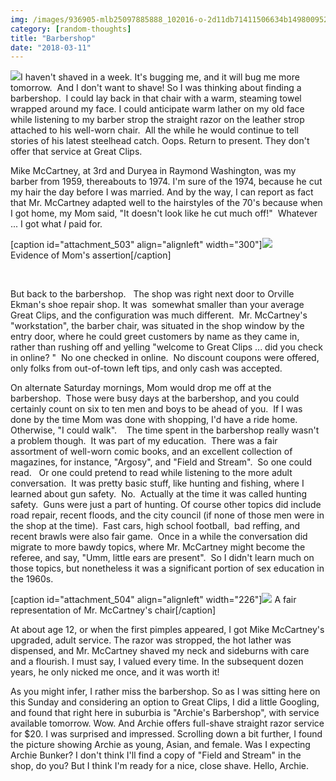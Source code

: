 ```yaml
---
img: /images/936905-mlb25097885888_102016-o-2d11db71411506634b14980095258957-640-0-127x300.jpg
category: [random-thoughts]
title: "Barbershop"
date: "2018-03-11"
---
```


[![](/images/936905-mlb25097885888_102016-o-2d11db71411506634b14980095258957-640-0-127x300.jpg)](http://blog.duanemcguire.com/wp-content/uploads/2018/03/936905-mlb25097885888_102016-o-2d11db71411506634b14980095258957-640-0.jpg)I haven't shaved in a week. It's bugging me, and it will bug me more tomorrow.  And I don't want to shave! So I was thinking about finding a barbershop.  I could lay back in that chair with a warm, steaming towel wrapped around my face. I could anticipate warm lather on my old face while listening to my barber strop the straight razor on the leather strop attached to his well-worn chair.  All the while he would continue to tell stories of his latest steelhead catch. Oops. Return to present. They don't offer that service at Great Clips.

Mike McCartney, at 3rd and Duryea in Raymond Washington, was my barber from 1959, thereabouts to 1974. I'm sure of the 1974, because he cut my hair the day before I was married. And by the way, I can report as fact that Mr. McCartney adapted well to the hairstyles of the 70's because when I got home, my Mom said, "It doesn't look like he cut much off!"  Whatever ... I got what _I_ paid for.

\[caption id="attachment\_503" align="alignleft" width="300"\][![](/images/R1-04811-0022-cropped-300x258.jpg)](http://blog.duanemcguire.com/wp-content/uploads/2018/03/R1-04811-0022-cropped.jpg)  
Evidence of Mom's assertion\[/caption\]

 

But back to the barbershop.   The shop was right next door to Orville Ekman's shoe repair shop. It was  somewhat smaller than your average Great Clips, and the configuration was much different.  Mr. McCartney's "workstation", the barber chair, was situated in the shop window by the entry door, where he could greet customers by name as they came in, rather than rushing off and yelling "welcome to Great Clips ... did you check in online? "  No one checked in online.  No discount coupons were offered, only folks from out-of-town left tips, and only cash was accepted.

On alternate Saturday mornings, Mom would drop me off at the barbershop.  Those were busy days at the barbershop, and you could certainly count on six to ten men and boys to be ahead of you.  If I was done by the time Mom was done with shopping, I'd have a ride home.  Otherwise, "I could walk".    The time spent in the barbershop really wasn't a problem though.  It was part of my education.  There was a fair assortment of well-worn comic books, and an excellent collection of magazines, for instance, "Argosy", and "Field and Stream".  So one could read.   Or one could pretend to read while listening to the more adult conversation.  It was pretty basic stuff, like hunting and fishing, where I learned about gun safety.  No.  Actually at the time it was called hunting safety.  Guns were just a part of hunting. Of course other topics did include road repair, recent floods, and the city council (if none of those men were in the shop at the time).  Fast cars, high school football,  bad reffing, and recent brawls were also fair game.  Once in a while the conversation did migrate to more bawdy topics, where Mr. McCartney might become the referee, and say, "Umm, little ears are present".  So I didn't learn much on those topics, but nonetheless it was a significant portion of sex education in the 1960s.

\[caption id="attachment\_504" align="alignleft" width="226"\][![](/images/barberchair-226x300.jpg)](http://blog.duanemcguire.com/wp-content/uploads/2018/03/barberchair.jpg) A fair representation of Mr. McCartney's chair\[/caption\]

At about age 12, or when the first pimples appeared, I got Mike McCartney's upgraded, adult service. The razor was stropped, the hot lather was dispensed, and Mr. McCartney shaved my neck and sideburns with care and a flourish. I must say, I valued every time. In the subsequent dozen years, he only nicked me once, and it was worth it!

As you might infer, I rather miss the barbershop. So as I was sitting here on this Sunday and considering an option to Great Clips, I did a little Googling, and found that right here in suburbia is "Archie's Barbershop", with service available tomorrow. Wow. And Archie offers full-shave straight razor service for $20. I was surprised and impressed. Scrolling down a bit further, I found the picture showing Archie as young, Asian, and female. Was I expecting Archie Bunker? I don't think I'll find a copy of "Field and Stream" in the shop, do you? But I think I'm ready for a nice, close shave. Hello, Archie.
